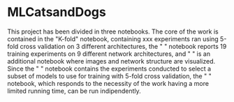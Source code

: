 # MLCatsandDogs

This project has been divided in three notebooks. The core of the work is contained in the "K-fold" notebook, containing xxx experiments ran using 5-fold cross validation on 3 different architectures, the " " notebook reports 19 training experiments on 9 different network architectures, and " " is an additional notebook where images and network structure are visualized. Since the " " notebook contains the experiments conducted to select a subset of models to use for training with 5-fold cross validation, the " " notebook, which responds to the necessity of the work having a more limited running time, can be run indipendently. 


